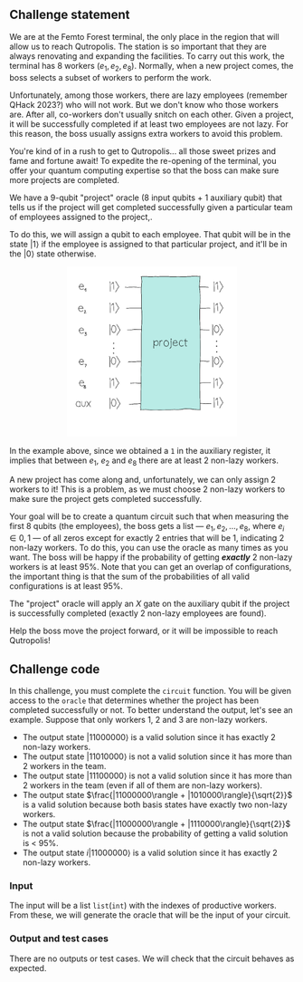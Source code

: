 ## Challenge statement

We are at the Femto Forest terminal, the only place in the region that will allow us to reach Qutropolis. The station is so important that they are always renovating and expanding the facilities. To carry out this work, the terminal has 8 workers ($e_1, e_2, e_8$). Normally, when a new project comes, the boss selects a subset of workers to perform the work. 

Unfortunately, among those workers, there are lazy employees (remember QHack 2023?) who will not work. But we don't know who those workers are. After all, co-workers don't usually snitch on each other. Given a project, it will be successfully completed if at least two employees are not lazy. For this reason, the boss usually assigns extra workers to avoid this problem. 

You're kind of in a rush to get to Qutropolis... all those sweet prizes and fame and fortune await! To expedite the re-opening of the terminal, you offer your quantum computing expertise so that the boss can make sure more projects are completed.

We have a 9-qubit "project" oracle (8 input qubits + 1 auxiliary qubit) that tells us if the project will get completed successfully given a particular team of employees assigned to the project,.

To do this, we will assign a qubit to each employee. That qubit will be in the state $\vert 1 \rangle$ if the employee is assigned to that particular project, and it'll be in the $\vert 0 \rangle$ state otherwise.

<center>
<img src="./images/oracle_lazy.png" alt="example with 3 employees" width="300">
</center>

In the example above, since we obtained a `1` in the auxiliary register, it implies that between $e_1$, $e_2$ and $e_8$ there are at least 2 non-lazy workers.

A new project has come along and, unfortunately, we can only assign 2 workers to it! This is a problem, as we must choose 2 non-lazy workers to make sure the project gets completed successfully. 

Your goal will be to create a quantum circuit such that when measuring the first 8 qubits (the employees), the boss gets a list — $e_1, e_2, \dots, e_8$, where $e_i \in {0, 1}$ — of all zeros except for exactly 2 entries that will be $1$, indicating 2 non-lazy workers. 
To do this, you can use the oracle as many times as you want. The boss will be happy if the probability of getting ***exactly*** 2 non-lazy workers is at least 95%. Note that you can get an overlap of configurations, the important thing is that the sum of the probabilities of all valid configurations is at least 95%. 

The "project" oracle will apply an $X$ gate on the auxiliary qubit if the project is successfully completed (exactly 2 non-lazy employees are found).

Help the boss move the project forward, or it will be impossible to reach Qutropolis!

## Challenge code

In this challenge, you must complete the `circuit` function. You will be given access to the `oracle` that determines whether the project has been completed successfully or not.
To better understand the output, let's see an example. Suppose that only workers 1, 2 and 3 are non-lazy workers. 

- The output state $|11000000\rangle$ is a valid solution since it has exactly 2 non-lazy workers.
- The output state $|11010000\rangle$ is not a valid solution since it has more than 2 workers in the team.
- The output state $|11100000\rangle$ is not a valid solution since it has more than 2 workers in the team (even if all of them are non-lazy workers).
- The output state $\frac{|11000000\rangle + |1010000\rangle}{\sqrt{2}}$ is a valid solution because both basis states have exactly two non-lazy workers.
- The output state $\frac{|11000000\rangle + |1110000\rangle}{\sqrt{2}}$ is not a valid solution because the probability of getting a valid solution is < 95%.
- The output state $i|11000000\rangle$ is a valid solution since it has exactly 2 non-lazy workers.

### Input 

The input will be a list `list`(`int`) with the indexes of productive workers. From these, we will generate the oracle that will be the input of your circuit.

### Output and test cases

There are no outputs or test cases. We will check that the circuit behaves as expected.